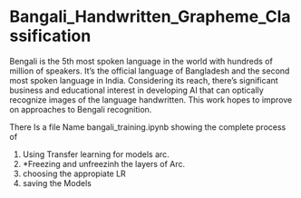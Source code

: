 # Bangali_Handwritten_Grapheme_Classification
Bengali is the 5th most spoken language in the world with hundreds of million of speakers. It’s the official language of Bangladesh and the second most spoken language in India. Considering its reach, there’s significant business and educational interest in developing AI that can optically recognize images of the language handwritten. This work hopes to improve on approaches to Bengali recognition.

There Is a file Name bangali_training.ipynb showing the complete process of 
1. Using Transfer learning for models arc.
2. *Freezing and unfreezinh the layers of Arc.
3. choosing the appropiate LR
4. saving the Models

